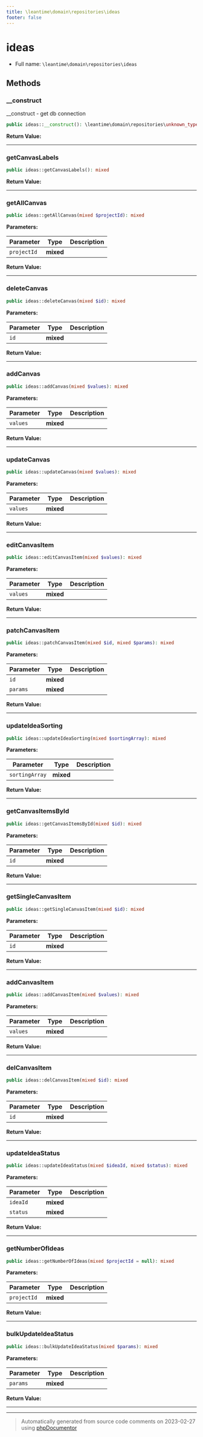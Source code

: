 ```yaml
---
title: \leantime\domain\repositories\ideas
footer: false
---
```


# ideas





* Full name: `\leantime\domain\repositories\ideas`



## Methods

### __construct

__construct - get db connection

```php
public ideas::__construct(): \leantime\domain\repositories\unknown_type
```









**Return Value:**





---
### getCanvasLabels



```php
public ideas::getCanvasLabels(): mixed
```









**Return Value:**





---
### getAllCanvas



```php
public ideas::getAllCanvas(mixed $projectId): mixed
```








**Parameters:**

| Parameter | Type | Description |
|-----------|------|-------------|
| `projectId` | **mixed** |  |


**Return Value:**





---
### deleteCanvas



```php
public ideas::deleteCanvas(mixed $id): mixed
```








**Parameters:**

| Parameter | Type | Description |
|-----------|------|-------------|
| `id` | **mixed** |  |


**Return Value:**





---
### addCanvas



```php
public ideas::addCanvas(mixed $values): mixed
```








**Parameters:**

| Parameter | Type | Description |
|-----------|------|-------------|
| `values` | **mixed** |  |


**Return Value:**





---
### updateCanvas



```php
public ideas::updateCanvas(mixed $values): mixed
```








**Parameters:**

| Parameter | Type | Description |
|-----------|------|-------------|
| `values` | **mixed** |  |


**Return Value:**





---
### editCanvasItem



```php
public ideas::editCanvasItem(mixed $values): mixed
```








**Parameters:**

| Parameter | Type | Description |
|-----------|------|-------------|
| `values` | **mixed** |  |


**Return Value:**





---
### patchCanvasItem



```php
public ideas::patchCanvasItem(mixed $id, mixed $params): mixed
```








**Parameters:**

| Parameter | Type | Description |
|-----------|------|-------------|
| `id` | **mixed** |  |
| `params` | **mixed** |  |


**Return Value:**





---
### updateIdeaSorting



```php
public ideas::updateIdeaSorting(mixed $sortingArray): mixed
```








**Parameters:**

| Parameter | Type | Description |
|-----------|------|-------------|
| `sortingArray` | **mixed** |  |


**Return Value:**





---
### getCanvasItemsById



```php
public ideas::getCanvasItemsById(mixed $id): mixed
```








**Parameters:**

| Parameter | Type | Description |
|-----------|------|-------------|
| `id` | **mixed** |  |


**Return Value:**





---
### getSingleCanvasItem



```php
public ideas::getSingleCanvasItem(mixed $id): mixed
```








**Parameters:**

| Parameter | Type | Description |
|-----------|------|-------------|
| `id` | **mixed** |  |


**Return Value:**





---
### addCanvasItem



```php
public ideas::addCanvasItem(mixed $values): mixed
```








**Parameters:**

| Parameter | Type | Description |
|-----------|------|-------------|
| `values` | **mixed** |  |


**Return Value:**





---
### delCanvasItem



```php
public ideas::delCanvasItem(mixed $id): mixed
```








**Parameters:**

| Parameter | Type | Description |
|-----------|------|-------------|
| `id` | **mixed** |  |


**Return Value:**





---
### updateIdeaStatus



```php
public ideas::updateIdeaStatus(mixed $ideaId, mixed $status): mixed
```








**Parameters:**

| Parameter | Type | Description |
|-----------|------|-------------|
| `ideaId` | **mixed** |  |
| `status` | **mixed** |  |


**Return Value:**





---
### getNumberOfIdeas



```php
public ideas::getNumberOfIdeas(mixed $projectId = null): mixed
```








**Parameters:**

| Parameter | Type | Description |
|-----------|------|-------------|
| `projectId` | **mixed** |  |


**Return Value:**





---
### bulkUpdateIdeaStatus



```php
public ideas::bulkUpdateIdeaStatus(mixed $params): mixed
```








**Parameters:**

| Parameter | Type | Description |
|-----------|------|-------------|
| `params` | **mixed** |  |


**Return Value:**





---


---
> Automatically generated from source code comments on 2023-02-27 using [phpDocumentor](http://www.phpdoc.org/)
